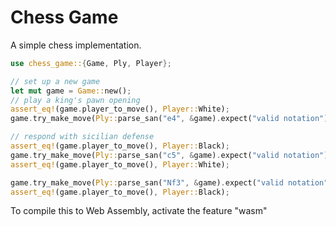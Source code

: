# Chess Game

A simple chess implementation.

```rust
use chess_game::{Game, Ply, Player};

// set up a new game
let mut game = Game::new();
// play a king's pawn opening
assert_eq!(game.player_to_move(), Player::White);
game.try_make_move(Ply::parse_san("e4", &game).expect("valid notation")).expect("valid move");

// respond with sicilian defense
assert_eq!(game.player_to_move(), Player::Black);
game.try_make_move(Ply::parse_san("c5", &game).expect("valid notation")).expect("valid move");
assert_eq!(game.player_to_move(), Player::White);

game.try_make_move(Ply::parse_san("Nf3", &game).expect("valid notation")).expect("valid move");
assert_eq!(game.player_to_move(), Player::Black);
```

To compile this to Web Assembly, activate the feature "wasm"

